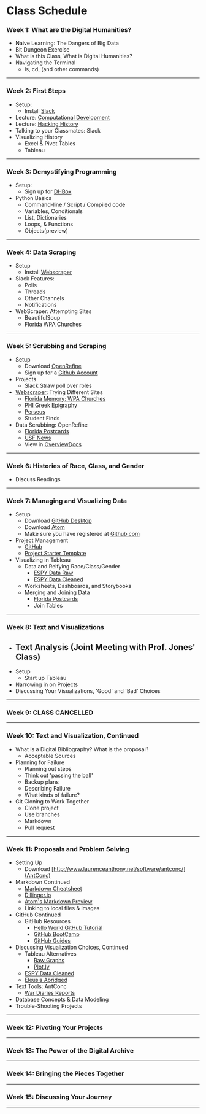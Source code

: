 # Class Schedule

### Week 1: What are the Digital Humanities?
* Naive Learning: The Dangers of Big Data
* Bit Dungeon Exercise
* What is this Class, What is Digital Humanities?
* Navigating the Terminal
    - ls, cd, (and other commands)

---

### Week 2: First Steps
* Setup:
    - Install [Slack](https://slack.com)
* Lecture: [Computational Development](https://theportus.github.io/presentations/computer_evolution.html#/)
* Lecture: [Hacking History](https://theportus.github.io/presentations/hacking.html#/)
* Talking to your Classmates: Slack
* Visualizing History
    - Excel & Pivot Tables
    - Tableau

---

### Week 3: Demystifying Programming
* Setup:
    - Sign up for [DHBox](https://dhbox.org)
* Python Basics
    - Command-line / Script / Compiled code
    - Variables, Conditionals
    - List, Dictionaries
    - Loops, & Functions
    - Objects(preview)

---

### Week 4: Data Scraping
* Setup
    - Install [Webscraper](https://webscraper.io)
* Slack Features:
    - Polls
    - Threads
    - Other Channels
    - Notifications
* WebScraper: Attempting Sites
    - BeautifulSoup
    - Florida WPA Churches

---

### Week 5: Scrubbing and Scraping
* Setup
    - Download [OpenRefine](http://openrefine.org/download.html)
    - Sign up for a [Github Account](https://github.com/join)
* Projects
    - Slack Straw poll over roles
* [Webscraper](https://webscraper.io): Trying Different Sites
    - [Florida Memory: WPA Churches](https://www.floridamemory.com/collections/churchrecords/)
    - [PHI Greek Epigraphy](http://epigraphy.packhum.org/)
    - [Perseus](http://www.perseus.tufts.edu/hopper/collection?collection=Perseus:collection:Greco-Roman)
    - Student Finds
* Data Scrubbing: OpenRefine
    - [Florida Postcards](fl_postcards.xlsx)
    - [USF News](files/usfnews_2014_raw.csv)
    - View in [OverviewDocs](https://www.overviewdocs.com/)

---

### Week 6: Histories of Race, Class, and Gender

* Discuss Readings

---

### Week 7: Managing and Visualizing Data
* Setup
    - Download [GitHub Desktop](https://desktop.github.com)
    - Download [Atom](https://atom.io)
    - Make sure you have registered at [Github.com](https://github.com/join)
* Project Management
    - [GitHub](https://github.com/)
    - [Project Starter Template](https://github.com/thePortus/his4936-starter)
* Visualizing in Tableau
    - Data and Reifying Race/Class/Gender
        - [ESPY Data Raw](files/espy_executions_raw.csv)
        - [ESPY Data Cleaned](files/espy_executions.csv)
    - Worksheets, Dashboards, and Storybooks
    - Merging and Joining Data
        - [Florida Postcards](files/fl_postcards.xlsx)
        - Join Tables

---

### Week 8: Text and Visualizations

* Text Analysis (Joint Meeting with Prof. Jones' Class)
    -
* Setup
    - Start up Tableau
* Narrowing in on Projects
* Discussing Your Visualizations, 'Good' and 'Bad' Choices

---

### Week 9: CLASS CANCELLED

---

### Week 10: Text and Visualization, Continued

* What is a Digital Bibliography? What is the proposal?
    - Acceptable Sources
* Planning for Failure
    - Planning out steps
    - Think out 'passing the ball'
    - Backup plans
    - Describing Failure
    - What kinds of failure?
* Git Cloning to Work Together
    - Clone project
    - Use branches
    - Markdown
    - Pull request

---

### Week 11: Proposals and Problem Solving

* Setting Up
    - Download [http://www.laurenceanthony.net/software/antconc/](AntConc)
* Markdown Continued
    - [Markdown Cheatsheet](https://github.com/adam-p/markdown-here/wiki/Markdown-Cheatsheet)
    - [Dillinger.io](http://dillinger.io/)
    - [Atom's Markdown Preview](https://atom.io/packages/markdown-preview)
    - Linking to local files & images
* GitHub Continued
    - GitHub Resources
        - [Hello World GitHub Tutorial](https://guides.github.com/activities/hello-world/)
        - [GitHub BootCamp](https://help.github.com/categories/bootcamp/)
        - [GitHub Guides](https://guides.github.com/)
* Discussing Visualization Choices, Continued
    - Tableau Alternatives
        - [Raw Graphs](http://rawgraphs.io/)
        - [Plot.ly](https://plot.ly/)
    - [ESPY Data Cleaned](files/espy_executions.csv)
    - [Eleusis Abridged](files/eleusis_abridged.xlsx)
* Text Tools: AntConc
    - [War Diaries Reports](files/war_diaries_txt_abridged.zip)
* Database Concepts & Data Modeling
* Trouble-Shooting Projects

---

### Week 12: Pivoting Your Projects

---

### Week 13: The Power of the Digital Archive

---

### Week 14: Bringing the Pieces Together

---

### Week 15: Discussing Your Journey

---
